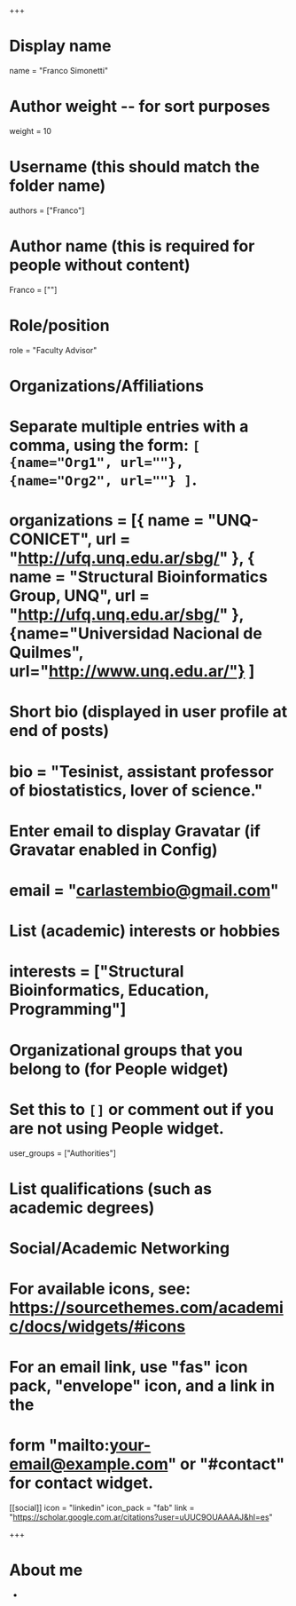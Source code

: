 +++
# Display name
name = "Franco Simonetti"

# Author weight -- for sort purposes
weight = 10

# Username (this should match the folder name)
authors = ["Franco"]

# Author name (this is required for people without content)
Franco = [""]

# Role/position
role = "Faculty Advisor"

# Organizations/Affiliations
#   Separate multiple entries with a comma, using the form: `[ {name="Org1", url=""}, {name="Org2", url=""} ]`.
# organizations = [{ name = "UNQ-CONICET", url = "http://ufq.unq.edu.ar/sbg/" }, { name = "Structural Bioinformatics Group, UNQ", url = "http://ufq.unq.edu.ar/sbg/" }, {name="Universidad Nacional de Quilmes", url="http://www.unq.edu.ar/"} ]

# Short bio (displayed in user profile at end of posts)
# bio = "Tesinist, assistant professor of biostatistics, lover of science."

# Enter email to display Gravatar (if Gravatar enabled in Config)
# email = "carlastembio@gmail.com"

# List (academic) interests or hobbies
# interests = ["Structural Bioinformatics, Education, Programming"]

# Organizational groups that you belong to (for People widget)
#   Set this to `[]` or comment out if you are not using People widget.
user_groups = ["Authorities"]

# List qualifications (such as academic degrees)


# Social/Academic Networking
# For available icons, see: https://sourcethemes.com/academic/docs/widgets/#icons
#   For an email link, use "fas" icon pack, "envelope" icon, and a link in the
#   form "mailto:your-email@example.com" or "#contact" for contact widget.

[[social]]
  icon = "linkedin"
  icon_pack = "fab"
  link = "https://scholar.google.com.ar/citations?user=uUUC9OUAAAAJ&hl=es"

+++

# About me 
-